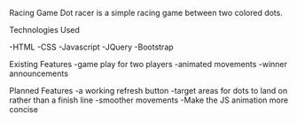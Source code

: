 Racing Game
Dot racer is a simple racing game between two colored dots.

Technologies Used

-HTML
-CSS
-Javascript
-JQuery
-Bootstrap

Existing Features
-game play for two players
-animated movements
-winner announcements

Planned Features
-a working refresh button
-target areas for dots to land on rather than a finish line
-smoother movements
-Make the JS animation more concise
